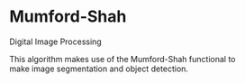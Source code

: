 # Mumford-Shah  
Digital Image Processing  

This algorithm makes use of the Mumford-Shah functional to  
make image segmentation and object detection.



